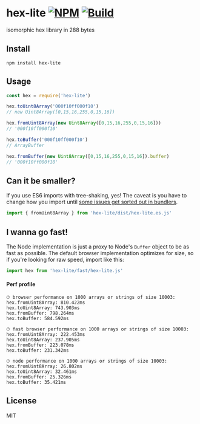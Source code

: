 # hex-lite [![NPM](https://img.shields.io/npm/v/hex-lite.svg)](https://npmjs.com/package/hex-lite) [![Build](https://travis-ci.org/kevlened/hex-lite.svg?branch=master)](https://travis-ci.org/kevlened/hex-lite)
isomorphic hex library in 288 bytes

## Install

`npm install hex-lite`

## Usage

```javascript
const hex = require('hex-lite')

hex.toUint8Array('000f10ff000f10')
// new Uint8Array([0,15,16,255,0,15,16])

hex.fromUint8Array(new Uint8Array([0,15,16,255,0,15,16]))
// '000f10ff000f10'

hex.toBuffer('000f10ff000f10')
// ArrayBuffer

hex.fromBuffer(new Uint8Array([0,15,16,255,0,15,16]).buffer)
// '000f10ff000f10'
```

## Can it be smaller?

If you use ES6 imports with tree-shaking, yes! The caveat is you have to change how you import until [some issues get sorted out in bundlers](https://github.com/stereobooster/package.json/issues/2).

```javascript
import { fromUint8Array } from 'hex-lite/dist/hex-lite.es.js'
```

## I wanna go fast!

The Node implementation is just a proxy to Node's `Buffer` object to be as fast as possible. The default browser implementation optimizes for size, so if you're looking for raw speed, import like this:

```javascript
import hex from 'hex-lite/fast/hex-lite.js'
```

#### Perf profile

```
⏱ browser performance on 1000 arrays or strings of size 10003:
hex.fromUint8Array: 810.422ms
hex.toUint8Array: 743.903ms
hex.fromBuffer: 798.264ms
hex.toBuffer: 584.592ms

⏱ fast browser performance on 1000 arrays or strings of size 10003:
hex.fromUint8Array: 222.453ms
hex.toUint8Array: 237.905ms
hex.fromBuffer: 223.078ms
hex.toBuffer: 231.342ms

⏱ node performance on 1000 arrays or strings of size 10003:
hex.fromUint8Array: 26.802ms
hex.toUint8Array: 32.461ms
hex.fromBuffer: 25.326ms
hex.toBuffer: 35.421ms
```

## License

MIT
